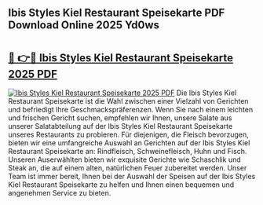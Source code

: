 ## Ibis Styles Kiel Restaurant Speisekarte PDF Download Online 2025 Yd0ws

# <h2><a href="http://gc9g8q.nevu.top/?p=Ibis+Styles+Kiel+Restaurant+Speisekarte">🔗 👉🔴 Ibis Styles Kiel Restaurant Speisekarte 2025 PDF</a></h2>

[![Ibis Styles Kiel Restaurant Speisekarte 2025 PDF](https://i.imgur.com/dBaPXMq.png)](http://gc9g8q.nevu.top/?p=Ibis+Styles+Kiel+Restaurant+Speisekarte)
Die Ibis Styles Kiel Restaurant Speisekarte ist die Wahl zwischen einer Vielzahl von Gerichten und befriedigt Ihre Geschmackspräferenzen. Wenn Sie nach einem leichten und frischen Gericht suchen, empfehlen wir Ihnen, unsere Salate aus unserer Salatabteilung auf der Ibis Styles Kiel Restaurant Speisekarte unseres Restaurants zu probieren. Für diejenigen, die Fleisch bevorzugen, bieten wir eine umfangreiche Auswahl an Gerichten auf der Ibis Styles Kiel Restaurant Speisekarte an: Rindfleisch, Schweinefleisch, Huhn und Fisch. Unseren Auserwählten bieten wir exquisite Gerichte wie Schaschlik und Steak an, die auf einem alten, natürlichen Feuer zubereitet werden. Unser Team ist immer bereit, Ihnen bei der Auswahl der Speisen auf der Ibis Styles Kiel Restaurant Speisekarte zu helfen und Ihnen einen bequemen und angenehmen Service zu bieten.
